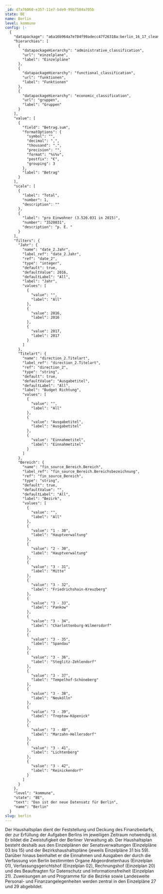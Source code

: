 ```yaml
---
_id: d7a76060-e357-11e7-bde9-99b7584a705b
state: BE
name: Berlin
level: kommune
config: |-
  {
    "datapackage": "a6a16b964a7e784f99adecc47f26318a:berlin_16_17_clean",
    "hierarchies": [
      {
        "datapackageHierarchy": "administrative_classification",
        "url": "einzelplane",
        "label": "Einzelpläne"
      },
      {
        "datapackageHierarchy": "functional_classification",
        "url": "funktionen",
        "label": "Funktionen"
      },
      {
        "datapackageHierarchy": "economic_classification",
        "url": "gruppen",
        "label": "Gruppen"
      }
    ],
    "value": [
      {
        "field": "Betrag.sum",
        "formatOptions": {
          "symbol": "",
          "decimal": ",",
          "thousand": ".",
          "precision": "",
          "format": "%s%v",
          "postfix": "€",
          "grouping": 3
        },
        "label": "Betrag"
      }
    ],
    "scale": [
      {
        "label": "Total",
        "number": 1,
        "description": ""
      },
      {
        "label": "pro Einwohner (3.520.031 in 2015)",
        "number": "3520031",
        "description": "p. E. "
      }
    ],
    "filters": {
      "Jahr": {
        "name": "date_2.Jahr",
        "label_ref": "date_2.Jahr",
        "ref": "date_2",
        "type": "integer",
        "default": true,
        "defaultValue": 2016,
        "defaultLabel": "All",
        "label": "Jahr",
        "values": [
          {
            "value": "",
            "label": "All"
          },
          {
            "value": 2016,
            "label": 2016
          },
          {
            "value": 2017,
            "label": 2017
          }
        ]
      },
      "Titelart": {
        "name": "direction_2.Titelart",
        "label_ref": "direction_2.Titelart",
        "ref": "direction_2",
        "type": "string",
        "default": true,
        "defaultValue": "Ausgabetitel",
        "defaultLabel": "All",
        "label": "Budget Richtung",
        "values": [
          {
            "value": "",
            "label": "All"
          },
          {
            "value": "Ausgabetitel",
            "label": "Ausgabetitel"
          },
          {
            "value": "Einnahmetitel",
            "label": "Einnahmetitel"
          }
        ]
      },
      "Bereich": {
        "name": "fin_source_Bereich.Bereich",
        "label_ref": "fin_source_Bereich.Bereichsbezeichnung",
        "ref": "fin_source_Bereich",
        "type": "string",
        "default": true,
        "defaultValue": "",
        "defaultLabel": "All",
        "label": "Bezirk",
        "values": [
          {
            "value": "",
            "label": "All"
          },
          {
            "value": "1 - 30",
            "label": "Hauptverwaltung"
          },
          {
            "value": "2 - 30",
            "label": "Hauptverwaltung"
          },
          {
            "value": "3 - 31",
            "label": "Mitte"
          },
          {
            "value": "3 - 32",
            "label": "Friedrichshain-Kreuzberg"
          },
          {
            "value": "3 - 33",
            "label": "Pankow"
          },
          {
            "value": "3 - 34",
            "label": "Charlottenburg-Wilmersdorf"
          },
          {
            "value": "3 - 35",
            "label": "Spandau"
          },
          {
            "value": "3 - 36",
            "label": "Steglitz-Zehlendorf"
          },
          {
            "value": "3 - 37",
            "label": "Tempelhof-Schöneberg"
          },
          {
            "value": "3 - 38",
            "label": "Neukölln"
          },
          {
            "value": "3 - 39",
            "label": "Treptow-Köpenick"
          },
          {
            "value": "3 - 40",
            "label": "Marzahn-Hellersdorf"
          },
          {
            "value": "3 - 41",
            "label": "Lichtenberg"
          },
          {
            "value": "3 - 42",
            "label": "Reinickendorf"
          }
        ]
      }
    },
    "level": "kommune",
    "state": "BE",
    "text": "Das ist der neue Datensatz für Berlin",
    "name": "Berlin"
  }
slug: berlin
---
```

Der Haushaltsplan dient der Feststellung und Deckung des Finanzbedarfs, der zur Erfüllung der Aufgaben Berlins im jeweiligen Zeitraum notwendig ist. Er bildet die Zweistufigkeit der Berliner Verwaltung ab. Der Haushaltsplan besteht deshalb aus den Einzelplänen der Senatsverwaltungen (Einzelpläne 03 bis 15) und der Bezirkshaushaltspläne (jeweils Einzelpläne 31 bis 59). Darüber hinaus beinhaltet er die Einnahmen und Ausgaben der durch die Verfassung von Berlin bestimmten Organe Abgeordnetenhaus (Einzelplan 01), Verfassungsgerichtshof (Einzelplan 02), Rechnungshof (Einzelplan 20) und des Beauftragten für Datenschutz und Informationsfreiheit (Einzelplan 21). Zuweisungen an und Programme für die Bezirke sowie Landesweite Personal- und Finanzangelegenheiten werden zentral in den Einzelpläne 27 und 29 abgebildet.
